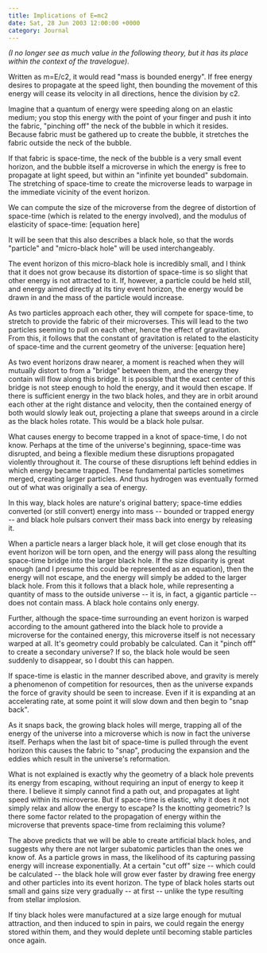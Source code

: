 ```yaml
---
title: Implications of E=mc2
date: Sat, 28 Jun 2003 12:00:00 +0000
category: Journal
---
```


*(I no longer see as much value in the following theory, but it has its
place within the context of the travelogue)*.

Written as m=E/c2, it would read "mass is bounded energy".  If free
energy desires to propagate at the speed light, then bounding the
movement of this energy will cease its velocity in all directions, hence
the division by c2.

Imagine that a quantum of energy were speeding along on an elastic
medium; you stop this energy with the point of your finger and push it
into the fabric, "pinching off" the neck of the bubble in which it
resides.  Because fabric must be gathered up to create the bubble, it
stretches the fabric outside the neck of the bubble.

If that fabric is space-time, the neck of the bubble is a very small
event horizon, and the bubble itself a microverse in which the energy is
free to propagate at light speed, but within an "infinite yet bounded"
subdomain.  The stretching of space-time to create the microverse leads
to warpage in the immediate vicinity of the event horizon.

We can compute the size of the microverse from the degree of distortion
of space-time (which is related to the energy involved), and the modulus
of elasticity of space-time: [equation here]

It will be seen that this also describes a black hole, so that the words
"particle" and "micro-black hole" will be used interchangeably.

The event horizon of this micro-black hole is incredibly small, and I
think that it does not grow because its distortion of space-time is so
slight that other energy is not attracted to it.  If, however, a
particle could be held still, and energy aimed directly at its tiny
event horizon, the energy would be drawn in and the mass of the particle
would increase.

As two particles approach each other, they will compete for space-time,
to stretch to provide the fabric of their microverses.  This will lead
to the two particles seeming to pull on each other, hence the effect of
gravitation.  From this, it follows that the constant of gravitation is
related to the elasticity of space-time and the current geometry of the
universe: [equation here]

As two event horizons draw nearer, a moment is reached when they will
mutually distort to from a "bridge" between them, and the energy they
contain will flow along this bridge.  It is possible that the exact
center of this bridge is not steep enough to hold the energy, and it
would then escape.  If there is sufficient energy in the two black
holes, and they are in orbit around each other at the right distance and
velocity, then the contained energy of both would slowly leak out,
projecting a plane that sweeps around in a circle as the black holes
rotate.  This would be a black hole pulsar.

What causes energy to become trapped in a knot of space-time, I do not
know.  Perhaps at the time of the universe's beginning, space-time was
disrupted, and being a flexible medium these disruptions propagated
violently throughout it.  The course of these disruptions left behind
eddies in which energy became trapped.  These fundamental particles
sometimes merged, creating larger particles.  And thus hydrogen was
eventually formed out of what was originally a sea of energy.

In this way, black holes are nature's original battery; space-time
eddies converted (or still convert) energy into mass -- bounded or
trapped energy -- and black hole pulsars convert their mass back into
energy by releasing it.

When a particle nears a larger black hole, it will get close enough that
its event horizon will be torn open, and the energy will pass along the
resulting space-time bridge into the larger black hole.  If the size
disparity is great enough (and I presume this could be represented as an
equation), then the energy will not escape, and the energy will simply
be added to the larger black hole.  From this it follows that a black
hole, while representing a quantity of mass to the outside universe --
it is, in fact, a gigantic particle -- does not contain mass.  A black
hole contains only energy.

Further, although the space-time surrounding an event horizon is warped
according to the amount gathered into the black hole to provide a
microverse for the contained energy, this microverse itself is not
necessary warped at all.  It's geometry could probably be calculated.
Can it "pinch off" to create a secondary universe?  If so, the black
hole would be seen suddenly to disappear, so I doubt this can happen.

If space-time is elastic in the manner described above, and gravity is
merely a phenomenon of competition for resources, then as the universe
expands the force of gravity should be seen to increase.  Even if it is
expanding at an accelerating rate, at some point it will slow down and
then begin to "snap back".

As it snaps back, the growing black holes will merge, trapping all of
the energy of the universe into a microverse which is now in fact the
universe itself.  Perhaps when the last bit of space-time is pulled
through the event horizon this causes the fabric to "snap", producing
the expansion and the eddies which result in the universe's reformation.

What is not explained is exactly why the geometry of a black hole
prevents its energy from escaping, without requiring an input of energy
to keep it there.  I believe it simply cannot find a path out, and
propagates at light speed within its microverse.  But if space-time is
elastic, why it does it not simply relax and allow the energy to escape?
Is the knotting geometric?  Is there some factor related to the
propagation of energy within the microverse that prevents space-time
from reclaiming this volume?

The above predicts that we will be able to create artificial black
holes, and suggests why there are not larger subatomic particles than
the ones we know of.  As a particle grows in mass, the likelihood of its
capturing passing energy will increase exponentially.  At a certain "cut
off" size -- which could be calculated -- the black hole will grow ever
faster by drawing free energy and other particles into its event
horizon.  The type of black holes starts out small and gains size very
gradually -- at first -- unlike the type resulting from stellar
implosion.

If tiny black holes were manufactured at a size large enough for mutual
attraction, and then induced to spin in pairs, we could regain the
energy stored within them, and they would deplete until becoming stable
particles once again.


